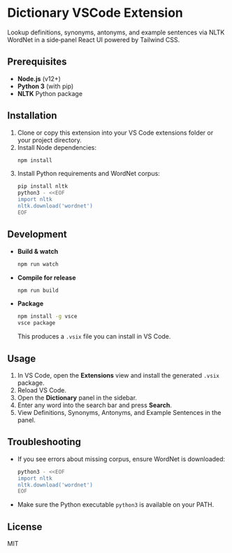 # Dictionary VSCode Extension

Lookup definitions, synonyms, antonyms, and example sentences via NLTK WordNet in a side‑panel React UI powered by Tailwind CSS.

## Prerequisites

- **Node.js** (v12+)
- **Python 3** (with pip)
- **NLTK** Python package

## Installation

1. Clone or copy this extension into your VS Code extensions folder or your project directory.
2. Install Node dependencies:
   ```bash
   npm install
   ```
3. Install Python requirements and WordNet corpus:
   ```bash
   pip install nltk
   python3 - <<EOF
   import nltk
   nltk.download('wordnet')
   EOF
   ```

## Development

- **Build & watch**  
  ```bash
  npm run watch
  ```
- **Compile for release**  
  ```bash
  npm run build
  ```
- **Package**  
  ```bash
  npm install -g vsce
  vsce package
  ```
  This produces a `.vsix` file you can install in VS Code.

## Usage

1. In VS Code, open the **Extensions** view and install the generated `.vsix` package.
2. Reload VS Code.
3. Open the **Dictionary** panel in the sidebar.
4. Enter any word into the search bar and press **Search**.
5. View Definitions, Synonyms, Antonyms, and Example Sentences in the panel.

## Troubleshooting

- If you see errors about missing corpus, ensure WordNet is downloaded:
  ```bash
  python3 - <<EOF
  import nltk
  nltk.download('wordnet')
  EOF
  ```
- Make sure the Python executable `python3` is available on your PATH.

## License

MIT
